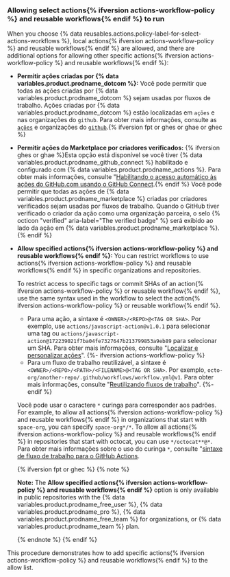 <a name="allowing-select-actions-to-run"></a>
<a name="allowing-specific-actions-to-run"></a>

### Allowing select actions{% ifversion actions-workflow-policy %} and reusable workflows{% endif %} to run

When you choose {% data reusables.actions.policy-label-for-select-actions-workflows %}, local actions{% ifversion actions-workflow-policy %} and reusable workflows{% endif %} are allowed, and there are additional options for allowing other specific actions{% ifversion actions-workflow-policy %} and reusable workflows{% endif %}:

- **Permitir ações criadas por {% data variables.product.prodname_dotcom %}:** Você pode permitir que todas as ações criadas por {% data variables.product.prodname_dotcom %} sejam usadas por fluxos de trabalho. Ações criadas por {% data variables.product.prodname_dotcom %} estão localizadas em `ações` e nas organizações do `github`. Para obter mais informações, consulte as [`ações`](https://github.com/actions) e organizações do [`github`](https://github.com/github).{% ifversion fpt or ghes or ghae or ghec %}
- **Permitir ações do Marketplace por criadores verificados:** {% ifversion ghes or ghae %}Esta opção está disponível se você tiver {% data variables.product.prodname_github_connect %} habilitado e configurado com {% data variables.product.prodname_actions %}. Para obter mais informações, consulte "[Habilitando o acesso automático às ações do GitHub.com usando o GitHub Connect](/admin/github-actions/managing-access-to-actions-from-githubcom/enabling-automatic-access-to-githubcom-actions-using-github-connect).{% endif %} Você pode permitir que todas as ações de {% data variables.product.prodname_marketplace %} criadas por criadores verificados sejam usadas por fluxos de trabalho. Quando o GitHub tiver verificado o criador da ação como uma organização parceira, o selo {% octicon "verified" aria-label="The verified badge" %} será exibido ao lado da ação em {% data variables.product.prodname_marketplace %}.{% endif %}
- **Allow specified actions{% ifversion actions-workflow-policy %} and reusable workflows{% endif %}:** You can restrict workflows to use actions{% ifversion actions-workflow-policy %} and reusable workflows{% endif %} in specific organizations and repositories.

  To restrict access to specific tags or commit SHAs of an action{% ifversion actions-workflow-policy %} or reusable workflow{% endif %}, use the same syntax used in the workflow to select the action{% ifversion actions-workflow-policy %} or reusable workflow{% endif %}.

  - Para uma ação, a sintaxe é `<OWNER>/<REPO>@<TAG OR SHA>`. Por exemplo, use `actions/javascript-action@v1.0.1` para selecionar uma tag ou `actions/javascript-action@172239021f7ba04fe7327647b213799853a9eb89` para selecionar um SHA. Para obter mais informações, consulte "[Localizar e personalizar ações](/actions/learn-github-actions/finding-and-customizing-actions#using-release-management-for-your-custom-actions)".
  {%- ifversion actions-workflow-policy %}
  - Para um fluxo de trabalho reutilizável, a sintaxe é `<OWNER>/<REPO>/<PATH>/<FILENAME>@<TAG OR SHA>`. Por exemplo, `octo-org/another-repo/.github/workflows/workflow.yml@v1`. Para obter mais informações, consulte "[Reutilizando fluxos de trabalho](/actions/using-workflows/reusing-workflows#calling-a-reusable-workflow)".
  {%- endif %}

  Você pode usar o caractere `*` curinga para corresponder aos padrões. For example, to allow all actions{% ifversion actions-workflow-policy %} and reusable workflows{% endif %} in organizations that start with `space-org`, you can specify `space-org*/*`. To allow all actions{% ifversion actions-workflow-policy %} and reusable workflows{% endif %} in repositories that start with octocat, you can use `*/octocat**@*`. Para obter mais informações sobre o uso do curinga `*`, consulte "[sintaxe de fluxo de trabalho para o GitHub Actions](/actions/reference/workflow-syntax-for-github-actions#filter-pattern-cheat-sheet).

  {% ifversion fpt or ghec %}
  {% note %}

  **Note:** The **Allow specified actions{% ifversion actions-workflow-policy %} and reusable workflows{% endif %}** option is only available in public repositories with the {% data variables.product.prodname_free_user %}, {% data variables.product.prodname_pro %}, {% data variables.product.prodname_free_team %} for organizations, or {% data variables.product.prodname_team %} plan.

  {% endnote %}
  {% endif %}

This procedure demonstrates how to add specific actions{% ifversion actions-workflow-policy %} and reusable workflows{% endif %} to the allow list.

